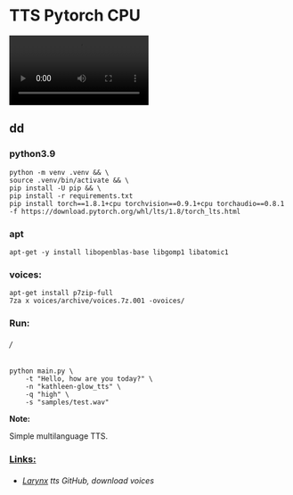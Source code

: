 TTS Pytorch CPU
===============

<video controls width="250">
 <source src="samples/test.mp4"
            type="video/mp4">
    Sorry, your browser doesn't support embedded videos.
</video>

## dd

### python3.9
```
python -m venv .venv && \
source .venv/bin/activate && \
pip install -U pip && \
pip install -r requirements.txt
pip install torch==1.8.1+cpu torchvision==0.9.1+cpu torchaudio==0.8.1 -f https://download.pytorch.org/whl/lts/1.8/torch_lts.html
```
### apt
```
apt-get -y install libopenblas-base libgomp1 libatomic1
```
### voices:
```
apt-get install p7zip-full
7za x voices/archive/voices.7z.001 -ovoices/
```
### Run:
###### /

```
python main.py \
    -t "Hello, how are you today?" \
    -n "kathleen-glow_tts" \
    -q "high" \
    -s "samples/test.wav"
```

**Note:**

Simple multilanguage TTS.

### [Links:]()
+ ###### [Larynx](https://github.com/rhasspy/larynx) tts GitHub, download voices
